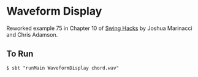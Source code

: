 # Waveform Display

Reworked example 75 in Chapter 10 of [Swing Hacks](http://shop.oreilly.com/product/9780596009076.do) by Joshua Marinacci and Chris Adamson.

## To Run

    $ sbt "runMain WaveformDisplay chord.wav"
